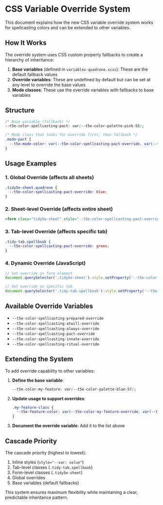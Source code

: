 # CSS Variable Override System

This document explains how the new CSS variable override system works for spellcasting colors and can be extended to other variables.

## How It Works

The override system uses CSS custom property fallbacks to create a hierarchy of inheritance:

1. **Base variables** (defined in `variables-quadrone.scss`): These are the default fallback values
2. **Override variables**: These are undefined by default but can be set at any level to override the base values
3. **Mode classes**: These use the override variables with fallbacks to base variables

## Structure

```css
/* Base variable (fallback) */
--t5e-color-spellcasting-pact: var(--t5e-color-palette-pink-55);

/* Mode class that looks for override first, then fallback */
.mode-pact {
  --t5e-mode-color: var(--t5e-color-spellcasting-pact-override, var(--t5e-color-spellcasting-pact));
}
```

## Usage Examples

### 1. Global Override (affects all sheets)
```css
.tidy5e-sheet.quadrone {
  --t5e-color-spellcasting-pact-override: blue;
}
```

### 2. Sheet-level Override (affects entire sheet)
```html
<form class="tidy5e-sheet" style="--t5e-color-spellcasting-pact-override: red;">
```

### 3. Tab-level Override (affects specific tab)
```css
.tidy-tab.spellbook {
  --t5e-color-spellcasting-pact-override: green;
}
```

### 4. Dynamic Override (JavaScript)
```javascript
// Set override on form element
document.querySelector('.tidy5e-sheet').style.setProperty('--t5e-color-spellcasting-pact-override', 'purple');

// Set override on specific tab
document.querySelector('.tidy-tab.spellbook').style.setProperty('--t5e-color-spellcasting-pact-override', 'orange');
```

## Available Override Variables

- `--t5e-color-spellcasting-prepared-override`
- `--t5e-color-spellcasting-atwill-override`
- `--t5e-color-spellcasting-always-override`
- `--t5e-color-spellcasting-pact-override`
- `--t5e-color-spellcasting-innate-override`
- `--t5e-color-spellcasting-ritual-override`

## Extending the System

To add override capability to other variables:

1. **Define the base variable**:
   ```css
   --t5e-color-my-feature: var(--t5e-color-palette-blue-57);
   ```

2. **Update usage to support overrides**:
   ```css
   .my-feature-class {
     --t5e-feature-color: var(--t5e-color-my-feature-override, var(--t5e-color-my-feature));
   }
   ```

3. **Document the override variable**: Add it to the list above

## Cascade Priority

The cascade priority (highest to lowest):
1. Inline styles (`style="--var: value"`)
2. Tab-level classes (`.tidy-tab.spellbook`)
3. Form-level classes (`.tidy5e-sheet`)
4. Global overrides
5. Base variables (default fallbacks)

This system ensures maximum flexibility while maintaining a clear, predictable inheritance pattern. 
